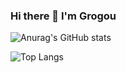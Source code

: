 ### Hi there 👋 I'm Grogou
![Anurag's GitHub stats](https://github-readme-stats.vercel.app/api?username=grogou&layout=compact&theme=radical)

![Top Langs](https://github-readme-stats.vercel.app/api/top-langs/?username=grogou&layout=compact&theme=radical)
